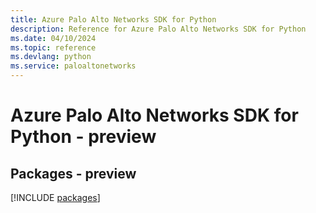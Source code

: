 ```yaml
---
title: Azure Palo Alto Networks SDK for Python
description: Reference for Azure Palo Alto Networks SDK for Python
ms.date: 04/10/2024
ms.topic: reference
ms.devlang: python
ms.service: paloaltonetworks
---
```

# Azure Palo Alto Networks SDK for Python - preview
## Packages - preview
[!INCLUDE [packages](palo-alto-networks-index.md)]